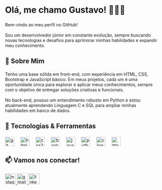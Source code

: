 <h1 align="left">Olá, me chamo Gustavo! 👨🏻‍💻</h1>

###

<p align="left">Bem-vindo ao meu perfil no GitHub!<br><br>Sou um desenvolvedor júnior em constante evolução, sempre buscando novas tecnologias e desafios para aprimorar minhas habilidades e expandir meu conhecimento.</p>

###

<h2 align="left">🚀 Sobre Mim</h2>

###

<p align="left">Tenho uma base sólida em front-end, com experiência em HTML, CSS, Bootstrap e JavaScript básico. Em meus projetos, cada um é uma oportunidade única para explorar e aplicar meus conhecimentos, sempre com o objetivo de entregar soluções criativas e funcionais.<br><br>No back-end, possuo um entendimento robusto em Python e estou atualmente aprendendo Linguagem C e SQL para ampliar minhas habilidades em banco de dados.</p>

###

<h2 align="left">🔧 Tecnologias & Ferramentas</h2>

###

<div align="left">
  <img src="https://cdn.jsdelivr.net/gh/devicons/devicon/icons/git/git-original.svg" height="30" alt="git logo"  />
  <img width="12" />
  <img src="https://cdn.jsdelivr.net/gh/devicons/devicon/icons/html5/html5-original.svg" height="30" alt="html5 logo"  />
  <img width="12" />
  <img src="https://cdn.jsdelivr.net/gh/devicons/devicon/icons/css3/css3-original.svg" height="30" alt="css3 logo"  />
  <img width="12" />
  <img src="https://cdn.jsdelivr.net/gh/devicons/devicon/icons/bootstrap/bootstrap-original.svg" height="30" alt="bootstrap logo"  />
  <img width="12" />
  <img src="https://cdn.jsdelivr.net/gh/devicons/devicon/icons/javascript/javascript-original.svg" height="30" alt="javascript logo"  />
  <img width="12" />
  <img src="https://cdn.jsdelivr.net/gh/devicons/devicon/icons/python/python-original.svg" height="30" alt="python logo"  />
  <img width="12" />
  <img src="https://cdn.jsdelivr.net/gh/devicons/devicon/icons/c/c-original.svg" height="30" alt="c logo"  />
  <img width="12" />
  <img src="https://cdn.jsdelivr.net/gh/devicons/devicon/icons/mysql/mysql-original.svg" height="30" alt="mysql logo"  />
</div>

###

<h2 align="left">📫 Vamos nos conectar!</h2>

###

<div align="left">
  <a href="https://www.instagram.com/g.jesuzz_/" target="_blank">
    <img src="https://img.shields.io/static/v1?message=Instagram&logo=instagram&label=&color=white&logoColor=red&labelColor=&style=for-the-badge" height="35" alt="instagram logo" />
  </a>
  <a href="gustavinhojesussant@gmail.com" target="_blank">
    <img src="https://img.shields.io/static/v1?message=Gmail&logo=gmail&label=&color=black&logoColor=RED&labelColor=&style=for-the-badge" height="35" alt="gmail logo" />
  </a>
  <a href="https://www.linkedin.com/in/gustavo-jesus-7581b62a2/" target="_blank">
    <img src="https://img.shields.io/static/v1?message=LinkedIn&logo=linkedin&label=&color=0077B5&logoColor=white&labelColor=&style=for-the-badge" height="35" alt="linkedin logo" />
  </a>
</div>

###
